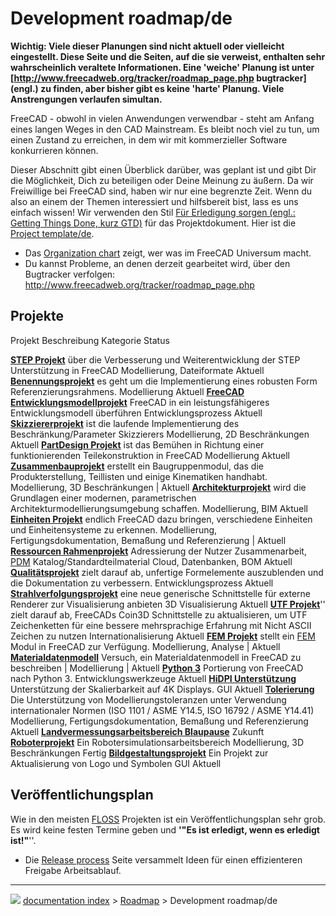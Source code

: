 # Development roadmap/de
**Wichtig: Viele dieser Planungen sind nicht aktuell oder vielleicht eingestellt. Diese Seite und die Seiten, auf die sie verweist, enthalten sehr wahrscheinlich veraltete Informationen. Eine 'weiche' Planung ist unter [http://www.freecadweb.org/tracker/roadmap_page.php bugtracker] (engl.) zu finden, aber bisher gibt es keine 'harte' Planung. Viele Anstrengungen verlaufen simultan.**

FreeCAD - obwohl in vielen Anwendungen verwendbar - steht am Anfang eines langen Weges in den CAD Mainstream. Es bleibt noch viel zu tun, um einen Zustand zu erreichen, in dem wir mit kommerzieller Software konkurrieren können.

Dieser Abschnitt gibt einen Überblick darüber, was geplant ist und gibt Dir die Möglichkeit, Dich zu beteiligen oder Deine Meinung zu äußern. Da wir Freiwillige bei FreeCAD sind, haben wir nur eine begrenzte Zeit. Wenn du also an einem der Themen interessiert und hilfsbereit bist, lass es uns einfach wissen! Wir verwenden den Stil [Für Erledigung sorgen (engl.: Getting Things Done, kurz GTD)](http://en.wikipedia.org/wiki/Getting_Things_Done#Methodology) für das Projektdokument. Hier ist die [Project template/de](Project_template/de.md).

-   Das [Organization chart](Organization_chart.md) zeigt, wer was im FreeCAD Universum macht.
-   Du kannst Probleme, an denen derzeit gearbeitet wird, über den Bugtracker verfolgen: <http://www.freecadweb.org/tracker/roadmap_page.php>

## Projekte

  Projekt                                                                                        Beschreibung                                                                                                                                                       Kategorie                                                            Status
     
  **[STEP Projekt](STEP_project/de.md)**                                                 über die Verbesserung und Weiterentwicklung der STEP Unterstützung in FreeCAD                                                                                      Modellierung, Dateiformate                                           Aktuell
  **[Benennungsprojekt](Naming_project/de.md)**                                          es geht um die Implementierung eines robusten Form Referenzierungsrahmens.                                                                                         Modellierung                                                         Aktuell
  **[FreeCAD Entwicklungsmodellprojekt](FreeCAD_development_model_project/de.md)**       FreeCAD in ein leistungsfähigeres Entwicklungsmodell überführen                                                                                                    Entwicklungsprozess                                                  Aktuell
  **[Skizziererprojekt](Sketcher_project/de.md)**                                        ist die laufende Implementierung des Beschränkung/Parameter Skizzierers                                                                                            Modellierung, 2D Beschränkungen                                      Aktuell
  **[PartDesign Projekt](PartDesign_project/de.md)**                                     ist das Bemühen in Richtung einer funktionierenden Teilekonstruktion in FreeCAD                                                                                    Modellierung                                                         Aktuell
  **[Zusammenbauprojekt](Assembly_project/de.md)**                                       erstellt ein Baugruppenmodul, das die Produkterstellung, Teillisten und einige Kinematiken handhabt.                                                               Modellierung, 3D Beschränkungen                                      \| Aktuell
  **[Architekturprojekt](Arch_Concept/de.md)**                                           wird die Grundlagen einer modernen, parametrischen Architekturmodellierungsumgebung schaffen.                                                                      Modellierung, BIM                                                    Aktuell
  **[Einheiten Projekt](Units_project/de.md)**                                           endlich FreeCAD dazu bringen, verschiedene Einheiten und Einheitensysteme zu erkennen.                                                                             Modellierung, Fertigungsdokumentation, Bemaßung und Referenzierung   \| Aktuell
  **[Ressourcen Rahmenprojekt](Resource_framework_project/de.md)**                       Adressierung der Nutzer Zusammenarbeit, [PDM](http://en.wikipedia.org/wiki/Product_Data_Management) Katalog/Standardteilmaterial                                   Cloud, Datenbanken, BOM                                              Aktuell
  **[Qualitätsprojekt](Quality_project/de.md)**                                          zielt darauf ab, unfertige Formelemente auszublenden und die Dokumentation zu verbessern.                                                                          Entwicklungsprozess                                                  Aktuell
  **[Strahlverfolgungsprojekt](Raytracing_project/de.md)**                               eine neue generische Schnittstelle für externe Renderer zur Visualisierung anbieten                                                                                3D Visualisierung                                                    Aktuell
  **[UTF Projekt](UTF_Project/de.md)**\'\'                                               zielt darauf ab, FreeCADs Coin3D Schnittstelle zu aktualisieren, um UTF Zeichenketten für eine bessere mehrsprachige Erfahrung mit Nicht ASCII Zeichen zu nutzen   Internationalisierung                                                Aktuell
  **[FEM Projekt](FEM_project/de.md)**                                                   stellt ein [FEM](http://en.wikipedia.org/wiki/Finite_element_method) Modul in FreeCAD zur Verfügung.                                                               Modellierung, Analyse                                                \| Aktuell
  **[Materialdatenmodell](Material_data_model/de.md)**                                   Versuch, ein Materialdatenmodell in FreeCAD zu beschreiben                                                                                                         \| Modellierung                                                      \| Aktuell
  **[Python 3](Python_3/de.md)**                                                         Portierung von FreeCAD nach Python 3.                                                                                                                              Entwicklungswerkzeuge                                                Aktuell
  **[HiDPI Unterstützung](HiDPI_support/de.md)**                                         Unterstützung der Skalierbarkeit auf 4K Displays.                                                                                                                  GUI                                                                  Aktuell
  **[Tolerierung](Tolerancing/de.md)**                                                   Die Unterstützung von Modellierungstoleranzen unter Verwendung internationaler Normen (ISO 1101 / ASME Y14.5, ISO 16792 / ASME Y14.41)                             Modellierung, Fertigungsdokumentation, Bemaßung und Referenzierung   Aktuell
  **[Landvermessungsarbeitsbereich Blaupause](Land_Survey_Workbench_Blueprint/de.md)**                                                                                                                                                                                                                                           Zukunft
  **[Roboterprojekt](Robot_project/de.md)**                                              Ein Robotersimulationsarbeitsbereich                                                                                                                               Modellierung, 3D Beschränkungen                                      Fertig
  **[Bildgestaltungsprojekt](Artwork_project/de.md)**                                    Ein Projekt zur Aktualisierung von Logo und Symbolen                                                                                                               GUI                                                                  Aktuell
                                                                                                                                                                                                                                                                                                                                         

## Veröffentlichungsplan

Wie in den meisten [FLOSS](http://en.wikipedia.org/wiki/FLOSS) Projekten ist ein Veröffentlichungsplan sehr grob. Es wird keine festen Termine geben und **\'\"Es ist erledigt, wenn es erledigt ist!\"**\'\'.

-   Die [Release process](Release_process.md) Seite versammelt Ideen für einen effizienteren Freigabe Arbeitsablauf.



---
![](images/Right_arrow.png) [documentation index](../README.md) > [Roadmap](Category_Roadmap.md) > Development roadmap/de
